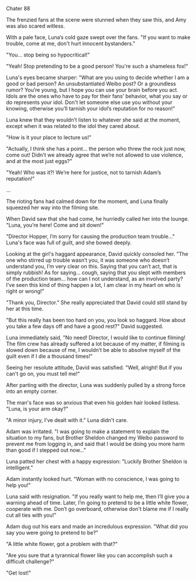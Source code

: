 Chater 88

The frenzied fans at the scene were stunned when they saw this, and Amy was also scared witless.


With a pale face, Luna’s cold gaze swept over the fans. "If you want to make trouble, come at me, don't hurt innocent bystanders."


"You… stop being so hypocritical!"


"Yeah! Stop pretending to be a good person! You're such a shameless fox!"


Luna's eyes became sharper: "What are you using to decide whether I am a good or bad person? An unsubstantiated Weibo post? Or a groundless rumor? You’re young, but I hope you can use your brain before you act. Idols are the ones who have to pay for their fans’ behavior, what you say or do represents your idol. Don't let someone else use you without your knowing, otherwise you’ll tarnish your idol’s reputation for no reason!"


Luna knew that they wouldn’t listen to whatever she said at the moment, except when it was related to the idol they cared about.


"How is it your place to lecture us!"


"Actually, I think she has a point… the person who threw the rock just now, come out! Didn't we already agree that we’re not allowed to use violence, and at the most just eggs?"


"Yeah! Who was it?! We’re here for justice, not to tarnish Adam’s reputation!"


…


The rioting fans had calmed down for the moment, and Luna finally squeezed her way into the filming site.


When David saw that she had come, he hurriedly called her into the lounge. "Luna, you’re here! Come and sit down!"


"Director Hopper, I’m sorry for causing the production team trouble…" Luna's face was full of guilt, and she bowed deeply.


Looking at the girl's haggard appearance, David quickly consoled her. "The one who stirred up trouble wasn’t you, it was someone who doesn’t understand you, I’m very clear on this. Saying that you can’t act, that is simply rubbish! As for saying… cough, saying that you slept with members of the production team… how can I not understand, as an involved party? I’ve seen this kind of thing happen a lot, I am clear in my heart on who is right or wrong!"


"Thank you, Director." She really appreciated that David could still stand by her at this time.


"But this really has been too hard on you, you look so haggard. How about you take a few days off and have a good rest?" David suggested.


Luna immediately said, "No need! Director, I would like to continue filming! The film crew has already suffered a lot because of my matter, if filming is slowed down because of me, I wouldn’t be able to absolve myself of the guilt even if I die a thousand times!"


Seeing her resolute attitude, David was satisfied. "Well, alright! But if you can't go on, you must tell me!"


After parting with the director, Luna was suddenly pulled by a strong force into an empty corner.


The man's face was so anxious that even his golden hair looked listless. "Luna, is your arm okay?"


"A minor injury, I’ve dealt with it." Luna didn't care.


Adam was irritated. "I was going to make a statement to explain the situation to my fans, but Brother Sheldon changed my Weibo password to prevent me from logging in, and said that I would be doing you more harm than good if I stepped out now…"


Luna patted her chest with a happy expression: "Luckily Brother Sheldon is intelligent."


Adam instantly looked hurt. "Woman with no conscience, I was going to help you!"


Luna said with resignation. "If you really want to help me, then I’ll give you a warning ahead of time. Later, I’m going to pretend to be a little white flower, cooperate with me. Don’t go overboard, otherwise don't blame me if I really cut all ties with you!"


Adam dug out his ears and made an incredulous expression. "What did you say you were going to pretend to be?"


"A little white flower, got a problem with that?"


"Are you sure that a tyrannical flower like you can accomplish such a difficult challenge?"


"Get lost!"

